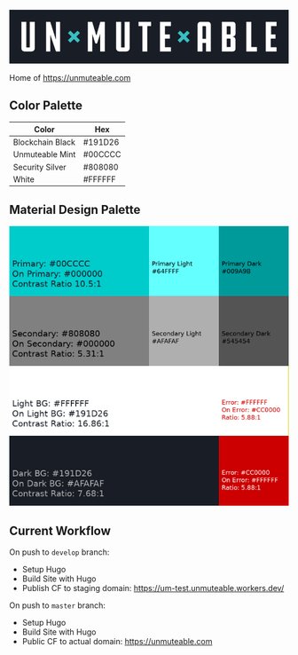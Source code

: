 ![Unmuteable Logo](/branding/Unmuteable_Primary.png)

Home of https://unmuteable.com

## Color Palette

| Color            | Hex     |
| ---              | ---     |
| Blockchain Black | #191D26 |
| Unmuteable Mint  | #00CCCC |
| Security Silver  | #808080 |
| White            | #FFFFFF |

## Material Design Palette

![Unmuteable Material Design](/branding/Unmuteable_Material.png)

## Current Workflow

On push to `develop` branch:

- Setup Hugo
- Build Site with Hugo
- Publish CF to staging domain: https://um-test.unmuteable.workers.dev/

On push to `master` branch:

- Setup Hugo
- Build Site with Hugo
- Public CF to actual domain: https://unmuteable.com
